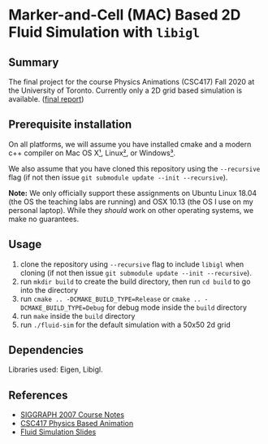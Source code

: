 ﻿# Marker-and-Cell (MAC) Based 2D Fluid Simulation with `libigl`

## Summary

The final project for the course Physics Animations (CSC417) Fall 2020 at the University of Toronto. Currently only a 2D grid based simulation is available. ([final report](https://docs.google.com/document/d/1vo__Ta67T-i1MSSQ-jYLqVYwf1TI6slXclJ3VWIcJeo/edit?usp=sharing))

## Prerequisite installation

On all platforms, we will assume you have installed cmake and a modern c++
compiler on Mac OS X[¹](#¹macusers), Linux[²](#²linuxusers), or
Windows[³](#³windowsusers).

We also assume that you have cloned this repository using the `--recursive`
flag (if not then issue `git submodule update --init --recursive`).

**Note:** We only officially support these assignments on Ubuntu Linux 18.04 (the OS the teaching labs are running) and OSX 10.13 (the OS I use on my personal laptop). While they *should* work on other operating systems, we make no guarantees.

## Usage

1. clone the repository using `--recursive` flag to include `libigl` when cloning (if not then issue `git submodule update --init --recursive`).
2. run `mkdir build` to create the build directory, then run `cd build` to go into the directory
3. run `cmake .. -DCMAKE_BUILD_TYPE=Release` or `cmake .. -DCMAKE_BUILD_TYPE=Debug` for debug mode inside the `build` directory
4. run `make` inside the `build` directory
5. run `./fluid-sim` for the default simulation with a 50x50 2d grid

## Dependencies

Libraries used: Eigen, Libigl.

## References

- [SIGGRAPH 2007 Course Notes](https://www.cs.ubc.ca/~rbridson/fluidsimulation/fluids_notes.pdf)
- [CSC417 Physics Based Animation](https://github.com/dilevin/CSC417-physics-based-animation)
- [Fluid Simulation Slides](https://github.com/dilevin/CSC417-physics-based-animation/blob/master/lectures/10-fluid-simulation-final.pdf)
